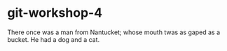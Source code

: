 # git-workshop-4

There once was a man from Nantucket; whose mouth twas as gaped as a bucket. He had a dog and a cat.
